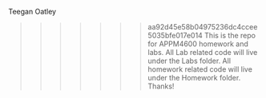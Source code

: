 Teegan
Oatley
>>>>>>> aa92d45e58b04975236dc4ccee5035bfe017e014
This is the repo for APPM4600 homework and labs.
All Lab related code will live under the Labs folder. 
All homework related code will live under the Homework folder. 
Thanks!

